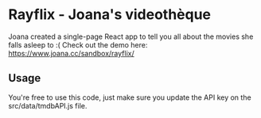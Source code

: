 # Rayflix - Joana's videothèque
Joana created a single-page React app to tell you all about the movies she falls asleep to :(
    Check out the demo here: https://www.joana.cc/sandbox/rayflix/

## Usage
You're free to use this code, just make sure you update the API key on the src/data/tmdbAPI.js file.